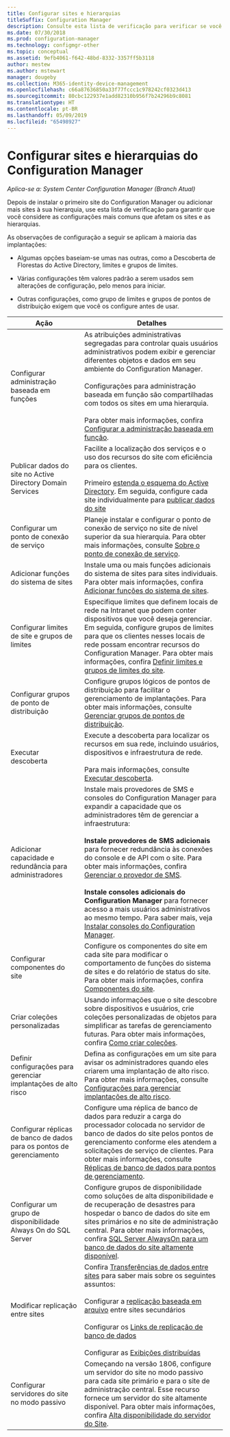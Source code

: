 ```yaml
---
title: Configurar sites e hierarquias
titleSuffix: Configuration Manager
description: Consulte esta lista de verificação para verificar se você considerou as configurações mais comuns que afetam os sites e as hierarquias.
ms.date: 07/30/2018
ms.prod: configuration-manager
ms.technology: configmgr-other
ms.topic: conceptual
ms.assetid: 9efb4061-f642-48bd-8332-3357ff5b3118
author: mestew
ms.author: mstewart
manager: dougeby
ms.collection: M365-identity-device-management
ms.openlocfilehash: c66a87636850a33f77fccc1c978242cf0323d413
ms.sourcegitcommit: 80cbc122937e1add82310b956f7b24296b9c8081
ms.translationtype: HT
ms.contentlocale: pt-BR
ms.lasthandoff: 05/09/2019
ms.locfileid: "65498927"
---
```

# <a name="configure-sites-and-hierarchies-for-configuration-manager"></a>Configurar sites e hierarquias do Configuration Manager

*Aplica-se a: System Center Configuration Manager (Branch Atual)*

Depois de instalar o primeiro site do Configuration Manager ou adicionar mais sites à sua hierarquia, use esta lista de verificação para garantir que você considere as configurações mais comuns que afetam os sites e as hierarquias.  

As observações de configuração a seguir se aplicam à maioria das implantações:  

- Algumas opções baseiam-se umas nas outras, como a Descoberta de Florestas do Active Directory, limites e grupos de limites.  

- Várias configurações têm valores padrão a serem usados sem alterações de configuração, pelo menos para iniciar.  

- Outras configurações, como grupo de limites e grupos de pontos de distribuição exigem que você os configure antes de usar.  

| Ação | Detalhes |  
|------------|-------------|  
| Configurar administração baseada em funções | As atribuições administrativas segregadas para controlar quais usuários administrativos podem exibir e gerenciar diferentes objetos e dados em seu ambiente do Configuration Manager.<br /><br /> Configurações para administração baseada em função são compartilhadas com todos os sites em uma hierarquia.   <br/><br/>Para obter mais informações, confira [Configurar a administração baseada em função](/sccm/core/servers/deploy/configure/configure-role-based-administration). |  
| Publicar dados do site no Active Directory Domain Services | Facilite a localização dos serviços e o uso dos recursos do site com eficiência para os clientes.<br /><br /> Primeiro [estenda o esquema do Active Directory](/sccm/core/plan-design/network/extend-the-active-directory-schema). Em seguida, configure cada site individualmente para [publicar dados do site](/sccm/core/servers/deploy/configure/publish-site-data) |  
| Configurar um ponto de conexão de serviço | Planeje instalar e configurar o ponto de conexão de serviço no site de nível superior da sua hierarquia. Para obter mais informações, consulte [Sobre o ponto de conexão de serviço](/sccm/core/servers/deploy/configure/about-the-service-connection-point). |  
| Adicionar funções do sistema de sites | Instale uma ou mais funções adicionais do sistema de sites para sites individuais. Para obter mais informações, confira [Adicionar funções do sistema de sites](/sccm/core/servers/deploy/configure/add-site-system-roles). |  
| Configurar limites de site e grupos de limites | Especifique limites que definem locais de rede na Intranet que podem conter dispositivos que você deseja gerenciar. Em seguida, configure grupos de limites para que os clientes nesses locais de rede possam encontrar recursos do Configuration Manager. Para obter mais informações, confira [Definir limites e grupos de limites do site](/sccm/core/servers/deploy/configure/define-site-boundaries-and-boundary-groups). |  
| Configurar grupos de ponto de distribuição | Configure grupos lógicos de pontos de distribuição para facilitar o gerenciamento de implantações. Para obter mais informações, consulte [Gerenciar grupos de pontos de distribuição](/sccm/core/servers/deploy/configure/install-and-configure-distribution-points#bkmk_manage). |  
| Executar descoberta | Execute a descoberta para localizar os recursos em sua rede, incluindo usuários, dispositivos e infraestrutura de rede.<br /><br /> Para mais informações, consulte [Executar descoberta](/sccm/core/servers/deploy/configure/run-discovery). |  
| Adicionar capacidade e redundância para administradores | Instale mais provedores de SMS e consoles do Configuration Manager para expandir a capacidade que os administradores têm de gerenciar a infraestrutura:<br /><br /> **Instale provedores de SMS adicionais** para fornecer redundância às conexões do console e de API com o site. Para obter mais informações, confira [Gerenciar o provedor de SMS](/sccm/core/servers/manage/modify-your-infrastructure#BKMK_ManageSMSprovider).<br /><br /> **Instale consoles adicionais do Configuration Manager** para fornecer acesso a mais usuários administrativos ao mesmo tempo. Para saber mais, veja [Instalar consoles do Configuration Manager](/sccm/core/servers/deploy/install/install-consoles). |  
| Configurar componentes do site | Configure os componentes do site em cada site para modificar o comportamento de funções do sistema de sites e do relatório de status do site. Para obter mais informações, confira [Componentes do site](/sccm/core/servers/deploy/configure/site-components). |  
| Criar coleções personalizadas | Usando informações que o site descobre sobre dispositivos e usuários, crie coleções personalizadas de objetos para simplificar as tarefas de gerenciamento futuras. Para obter mais informações, confira [Como criar coleções](/sccm/core/clients/manage/collections/create-collections). |  
| Definir configurações para gerenciar implantações de alto risco | Defina as configurações em um site para avisar os administradores quando eles criarem uma implantação de alto risco. Para obter mais informações, consulte [Configurações para gerenciar implantações de alto risco](/sccm/core/servers/manage/settings-to-manage-high-risk-deployments). |  
| Configurar réplicas de banco de dados para os pontos de gerenciamento | Configure uma réplica de banco de dados para reduzir a carga do processador colocada no servidor de banco de dados do site pelos pontos de gerenciamento conforme eles atendem a solicitações de serviço de clientes. Para obter mais informações, consulte [Réplicas de banco de dados para pontos de gerenciamento](/sccm/core/servers/deploy/configure/database-replicas-for-management-points). |  
| Configurar um grupo de disponibilidade Always On do SQL Server | Configure grupos de disponibilidade como soluções de alta disponibilidade e de recuperação de desastres para hospedar o banco de dados do site em sites primários e no site de administração central. Para obter mais informações, confira [SQL Server AlwaysOn para um banco de dados do site altamente disponível](/sccm/core/servers/deploy/configure/sql-server-alwayson-for-a-highly-available-site-database). |  
| Modificar replicação entre sites | Confira [Transferências de dados entre sites](/sccm/core/servers/manage/data-transfers-between-sites) para saber mais sobre os seguintes assuntos:<br /><br /> Configurar a [replicação baseada em arquivo](/sccm/core/servers/manage/data-transfers-between-sites#bkmk_fileroute) entre sites secundários<br /><br /> Configurar os [Links de replicação de banco de dados](/sccm/core/servers/manage/data-transfers-between-sites#bkmk_Dblinks)<br /><br /> Configurar as [Exibições distribuídas](/sccm/core/servers/manage/data-transfers-between-sites#bkmk_distviews) |  
| Configurar servidores do site no modo passivo | Começando na versão 1806, configure um servidor do site no modo passivo para cada site primário e para o site de administração central. Esse recurso fornece um servidor do site altamente disponível. Para obter mais informações, confira [Alta disponibilidade do servidor do Site](/sccm/core/servers/deploy/configure/site-server-high-availability). |  
